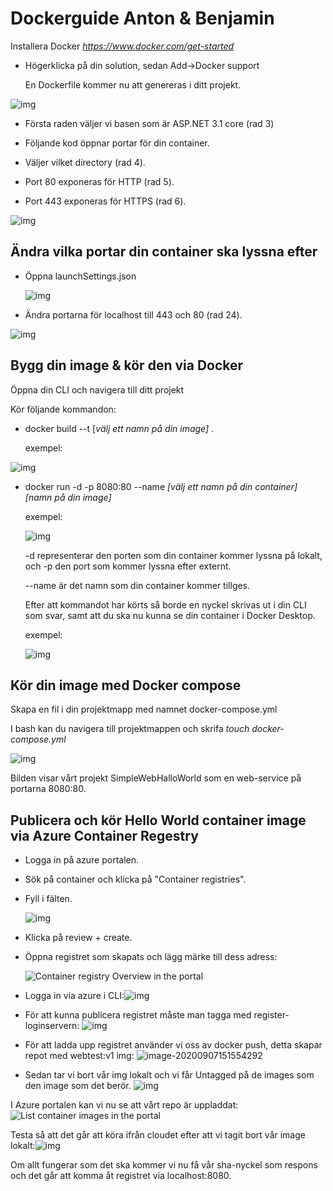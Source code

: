 



# Dockerguide Anton & Benjamin

Installera Docker *https://www.docker.com/get-started* 

* Högerklicka på din solution, sedan Add->Docker support

  En Dockerfile kommer nu att genereras i ditt projekt.

![img](https://media.discordapp.net/attachments/280760711620067330/752458331884355640/unknown.png?width=400&height=255)

* Första raden väljer vi basen som är ASP.NET 3.1 core (rad 3)

* Följande kod öppnar portar för din container.

* Väljer vilket directory (rad 4).

* Port 80 exponeras för HTTP (rad 5).

* Port 443 exponeras för HTTPS (rad 6).

![img](https://cdn.discordapp.com/attachments/280760711620067330/752506582385819708/image-20200907112353268.png)

## Ändra vilka portar din container ska lyssna efter

* Öppna launchSettings.json

  ![img](https://cdn.discordapp.com/attachments/280760711620067330/752506582385819708/image-20200907112353268.png)

* Ändra portarna för localhost till 443 och 80 (rad 24).

![img](https://cdn.discordapp.com/attachments/280760711620067330/752506587851128853/image-20200907114359729.png)



## Bygg din image & kör den via Docker

Öppna din CLI och navigera till ditt projekt

Kör följande kommandon:

* docker build --t [*välj ett namn på din image]* .

  exempel:

![img](https://cdn.discordapp.com/attachments/280760711620067330/752506589642096640/image-20200907125035428.png)

* docker run -d -p 8080:80 --name *[välj ett namn på din container]* *[namn på din image]*

  exempel: 

  ![img](https://cdn.discordapp.com/attachments/280760711620067330/752506591273811978/image-20200907125355994.png)

  -d representerar den porten som din container kommer lyssna på lokalt, och -p den port som kommer lyssna efter externt.

  --name är det namn som din container kommer tillges. 

  Efter att kommandot har körts så borde en nyckel skrivas ut i din CLI som svar, samt att du ska nu kunna se din container i Docker Desktop. 

  exempel: 

  ![img](https://cdn.discordapp.com/attachments/280760711620067330/752506591902695454/image-20200907125654256.png)

## Kör din image med  Docker compose

Skapa en fil i din projektmapp med namnet docker-compose.yml

I bash kan du navigera till projektmappen och skrifa *touch docker-compose.yml*

![img](https://cdn.discordapp.com/attachments/280760711620067330/752508920022433833/image-20200907135011276.png)

Bilden visar vårt projekt SimpleWebHalloWorld som en web-service på portarna 8080:80. 

## Publicera och kör Hello World container image via Azure Container Regestry

- Logga in på azure portalen.

- Sök på container och klicka på "Container registries".

- Fyll i fälten.

  ![img](https://cdn.discordapp.com/attachments/280760711620067330/752514170833993769/unknown.png)

  

- Klicka på review + create.

- Öppna registret som skapats och lägg märke till dess adress:

  ![Container registry Overview in the portal](https://docs.microsoft.com/en-us/azure/container-registry/media/container-registry-get-started-portal/qs-portal-05.png) 

- Logga in via azure i CLI:![img](https://media.discordapp.net/attachments/280760711620067330/752515793723588659/unknown.png)

- För att kunna publicera registret måste man tagga med register-loginservern: ![img](https://media.discordapp.net/attachments/280760711620067330/752516667984052424/unknown.png)
- För att ladda upp registret använder vi oss av docker push, detta skapar repot med webtest:v1 img: ![image-20200907151554292](C:\Users\Benka1\AppData\Roaming\Typora\typora-user-images\image-20200907151554292.png)
- Sedan tar vi bort vår img lokalt och vi får Untagged på de images som den image som det berör. ![img](https://cdn.discordapp.com/attachments/280760711620067330/752517983485820979/unknown.png)



I Azure portalen kan vi nu se att vårt repo är uppladdat: ![List container images in the portal](https://docs.microsoft.com/en-us/azure/container-registry/media/container-registry-get-started-portal/qs-portal-09.png)

Testa så att det går att köra ifrån cloudet efter att vi tagit bort vår image lokalt:![img](https://cdn.discordapp.com/attachments/280760711620067330/752519137590247474/unknown.png)

Om allt fungerar som det ska kommer vi nu få vår sha-nyckel som respons och det går att komma åt registret via localhost:8080.



